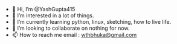 - 👋 Hi, I’m @YashGupta415
- 👀 I’m interested in a lot of things.
- 🌱 I’m currently learning python, linux, sketching, how to live life.
- 💞️ I’m looking to collaborate on nothing for now.
- 📫 How to reach me email : wthbhuka@gmail.com
